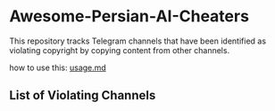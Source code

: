 # Awesome-Persian-AI-Cheaters

This repository tracks Telegram channels that have been identified as violating copyright by copying content from other channels.

how to use this: [usage.md](usage.md)

## List of Violating Channels
